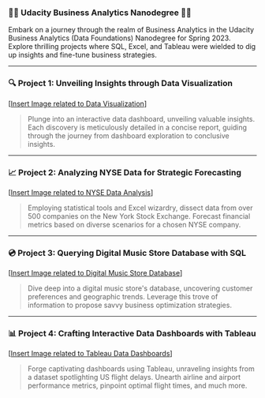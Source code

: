 ### 👩‍💼 Udacity Business Analytics Nanodegree 👨‍💼

Embark on a journey through the realm of Business Analytics in the Udacity Business Analytics (Data Foundations) Nanodegree for Spring 2023. Explore thrilling projects where SQL, Excel, and Tableau were wielded to dig up insights and fine-tune business strategies.

---

### **🔍 Project 1: Unveiling Insights through Data Visualization**
[[Insert Image related to Data Visualization](https://cryptonews.com/wp-content/uploads/2023/11/1699389543-adobestock_407405214-scaled.jpeg)]
> Plunge into an interactive data dashboard, unveiling valuable insights. Each discovery is meticulously detailed in a concise report, guiding through the journey from dashboard exploration to conclusive insights.

---

### **📈 Project 2: Analyzing NYSE Data for Strategic Forecasting**
[[Insert Image related to NYSE Data Analysis](https://static.vecteezy.com/system/resources/previews/007/608/348/original/stock-market-data-analysis-data-visualization-and-report-presentation-or-explanation-financial-research-professional-or-investment-and-economic-forecast-vector.jpg)]
> Employing statistical tools and Excel wizardry, dissect data from over 500 companies on the New York Stock Exchange. Forecast financial metrics based on diverse scenarios for a chosen NYSE company.

---

### **💿 Project 3: Querying Digital Music Store Database with SQL**
[[Insert Image related to Digital Music Store Database](https://cdni.iconscout.com/illustration/premium/preview/music-store-6914101-5642327.png?f=webp&h=700)]
> Dive deep into a digital music store's database, uncovering customer preferences and geographic trends. Leverage this trove of information to propose savvy business optimization strategies.

---

### **📊 Project 4: Crafting Interactive Data Dashboards with Tableau**
[[Insert Image related to Tableau Data Dashboards](https://img.freepik.com/premium-vector/businessman-looking-investment-opportunity-standing-growth-graph-profit-stock-market-stock-market-data-analysis-financial-research-specialist_327176-1369.jpg?w=2000)]
> Forge captivating dashboards using Tableau, unraveling insights from a dataset spotlighting US flight delays. Unearth airline and airport performance metrics, pinpoint optimal flight times, and much more.

